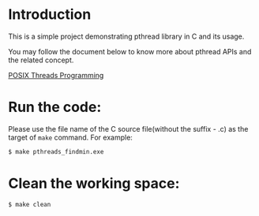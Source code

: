 # Introduction

This is a simple project demonstrating pthread library in C and its usage. 

You may follow the document below to know more about pthread APIs and the related concept. 

[POSIX Threads Programming](https://computing.llnl.gov/tutorials/pthreads/)

# Run the code:

Please use the file name of the C source file(without the suffix - .c) as the target of `make` command. For example:

```sh
$ make pthreads_findmin.exe
```

# Clean the working space:

```sh
$ make clean
```
